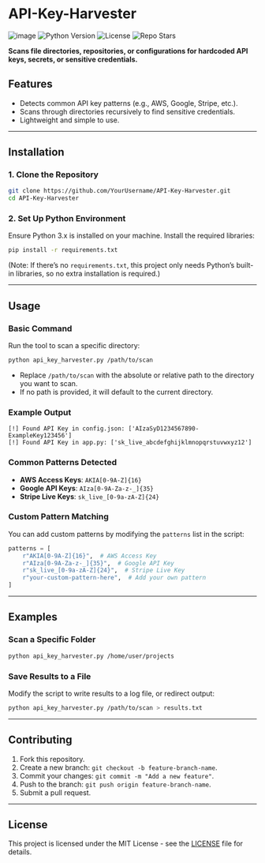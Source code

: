 # **API-Key-Harvester**  

![image](https://github.com/user-attachments/assets/2dbb660b-c7d1-40ef-9f7c-b6bf19f9660a)
![Python Version](https://img.shields.io/badge/python-3.7%2B-blue)
![License](https://img.shields.io/github/license/BuildaCyberLab/domain-dominator)
![Repo Stars](https://img.shields.io/github/stars/BuildaCyberLab/domain-dominator?style=social)

**Scans file directories, repositories, or configurations for hardcoded API keys, secrets, or sensitive credentials.**  

## **Features**  
- Detects common API key patterns (e.g., AWS, Google, Stripe, etc.).  
- Scans through directories recursively to find sensitive credentials.  
- Lightweight and simple to use.  

---

## **Installation**  

### **1. Clone the Repository**  
```bash
git clone https://github.com/YourUsername/API-Key-Harvester.git
cd API-Key-Harvester
```

### **2. Set Up Python Environment**  
Ensure Python 3.x is installed on your machine. Install the required libraries:  
```bash
pip install -r requirements.txt
```  
(Note: If there’s no `requirements.txt`, this project only needs Python’s built-in libraries, so no extra installation is required.)

---

## **Usage**  

### **Basic Command**  
Run the tool to scan a specific directory:  
```bash
python api_key_harvester.py /path/to/scan
```  

- Replace `/path/to/scan` with the absolute or relative path to the directory you want to scan.  
- If no path is provided, it will default to the current directory.  

### **Example Output**  
```text
[!] Found API Key in config.json: ['AIzaSyD1234567890-ExampleKey123456']
[!] Found API Key in app.py: ['sk_live_abcdefghijklmnopqrstuvwxyz12']
```  

### **Common Patterns Detected**  
- **AWS Access Keys**: `AKIA[0-9A-Z]{16}`  
- **Google API Keys**: `AIza[0-9A-Za-z-_]{35}`  
- **Stripe Live Keys**: `sk_live_[0-9a-zA-Z]{24}`  

### **Custom Pattern Matching**  
You can add custom patterns by modifying the `patterns` list in the script:  
```python
patterns = [
    r"AKIA[0-9A-Z]{16}",  # AWS Access Key
    r"AIza[0-9A-Za-z-_]{35}",  # Google API Key
    r"sk_live_[0-9a-zA-Z]{24}",  # Stripe Live Key
    r"your-custom-pattern-here",  # Add your own pattern
]
```

---

## **Examples**  

### **Scan a Specific Folder**  
```bash
python api_key_harvester.py /home/user/projects
```

### **Save Results to a File**  
Modify the script to write results to a log file, or redirect output:  
```bash
python api_key_harvester.py /path/to/scan > results.txt
```

---

## **Contributing**  
1. Fork this repository.  
2. Create a new branch: `git checkout -b feature-branch-name`.  
3. Commit your changes: `git commit -m "Add a new feature"`.  
4. Push to the branch: `git push origin feature-branch-name`.  
5. Submit a pull request.  

---

## **License**  
This project is licensed under the MIT License - see the [LICENSE](LICENSE) file for details.  
